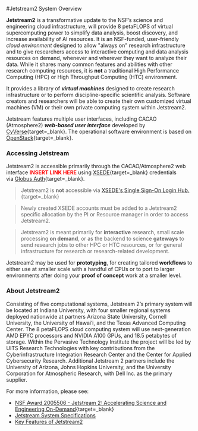 #Jetstream2 System Overview

**Jetstream2** is a transformative update to the NSF’s science and engineering cloud infrastructure, will provide 8 petaFLOPS of virtual supercomputing power to simplify data analysis, boost discovery, and increase availability of AI resources. It is an NSF-funded, user-friendly _cloud environment_ designed to allow "always on" research infrastructure and to give researchers access to interactive computing and data analysis resources on demand, whenever and wherever they want to analyze their data. While it shares many common features and abilities with other research computing resources, it is **not** a traditional High Performance Computing (HPC) or High Throughput Computing (HTC) environment.

It provides a library of **_virtual machines_** designed to create research infrastructure or to perform discipline-specific scientific analysis. Software creators and researchers will be able to create their own customized virtual machines (VM) or their own private computing system within Jetstream2.

Jetstream features multiple user interfaces, including CACAO (Atmosphere2) _**web-based user interface**_ developed by [CyVerse](http://www.cyverse.org/){target=_blank}. The operational software environment is based on [OpenStack](http://www.openstack.org/){target=_blank}.

### Accessing Jetstream ###

Jetstream2 is accessible primarily through the CACAO/Atmosphere2 web interface <span style="color:red">**INSERT LINK HERE**</span> using [XSEDE](https://www.xsede.org/){target=_blank} credentials via [Globus Auth](https://www.globus.org/tags/globus-auth){target=_blank}.

> Jetstream2 is **not** accessible via [XSEDE's Single Sign-On Login Hub.](https://portal.xsede.org/single-sign-on-hub){target=_blank}


>Newly created XSEDE accounts must be added to a Jetstream2 specific allocation by the PI or Resource manager in order to access Jetstream2.

>Jetstream2 is meant primarily for **interactive** research, small scale processing **on demand**, or as the backend to science **gateways** to send research jobs to other HPC or HTC resources, or for general infrastructure for research or research-related development.

Jetstream2 may be used for **prototyping**, for creating tailored **workflows** to either use at smaller scale with a handful of CPUs or to port to larger environments after doing your **proof of concept** work at a smaller level.

### About Jetstream2 ###

Consisting of five computational systems, Jetstream 2’s primary system will be located at Indiana University, with four smaller regional systems deployed nationwide at partners Arizona State University, Cornell University, the University of Hawai’i, and the Texas Advanced Computing Center. The 8 petaFLOPS cloud computing system will use next-generation AMD EPYC processors and NVIDIA A100 GPUs, and 18.5 petabytes of storage. Within the Pervasive Technology Institute the project will be led by UITS Research Technologies with key contributions from the Cyberinfrastructure Integration Research Center and the Center for Applied Cybersecurity Research. Additional Jetstream 2 partners include the University of Arizona, Johns Hopkins University, and the University Corporation for Atmospheric Research, with Dell Inc. as the primary supplier.

For more information, please see:

* [NSF Award 2005506 - Jetstream 2: Accelerating Science and Engineering On-Demand](https://www.nsf.gov/awardsearch/showAward?AWD_ID=2005506){target=_blank}
* [Jetstream System Specifications](config.md)
* [Key Features of Jetstream2](keyfeatures.md)
